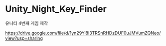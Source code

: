 # Unity_Night_Key_Finder

유니티 4번째 게임 제작

https://drive.google.com/file/d/1yn29Yi8i3TRSnRHDzDUF0uJMVumZQNeo/view?usp=sharing
